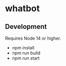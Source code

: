 whatbot
=======

## Development

Requires Node 14 or higher.

 * npm install
 * npm run build
 * npm run start